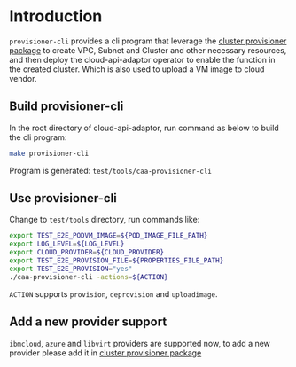 # Introduction

`provisioner-cli` provides a cli program that leverage the [cluster provisioner package](../../provisioner) to create VPC, Subnet and Cluster and other necessary resources, and then deploy the cloud-api-adaptor operator to enable the function in the created cluster. Which is also used to upload a VM image to cloud vendor.

## Build provisioner-cli
In the root directory of cloud-api-adaptor, run command as below to build the cli program:
```bash
make provisioner-cli
```

Program is generated: `test/tools/caa-provisioner-cli`

## Use provisioner-cli
Change to `test/tools` directory, run commands like:
```bash
export TEST_E2E_PODVM_IMAGE=${POD_IMAGE_FILE_PATH}
export LOG_LEVEL=${LOG_LEVEL}
export CLOUD_PROVIDER=${CLOUD_PROVIDER}
export TEST_E2E_PROVISION_FILE=${PROPERTIES_FILE_PATH}
export TEST_E2E_PROVISION="yes"
./caa-provisioner-cli -actions=${ACTION}
```
`ACTION` supports `provision`, `deprovision` and `uploadimage`.

## Add a new provider support
`ibmcloud`, `azure` and `libvirt` providers are supported now, to add a new provider please add it in [cluster provisioner package](../../provisioner)